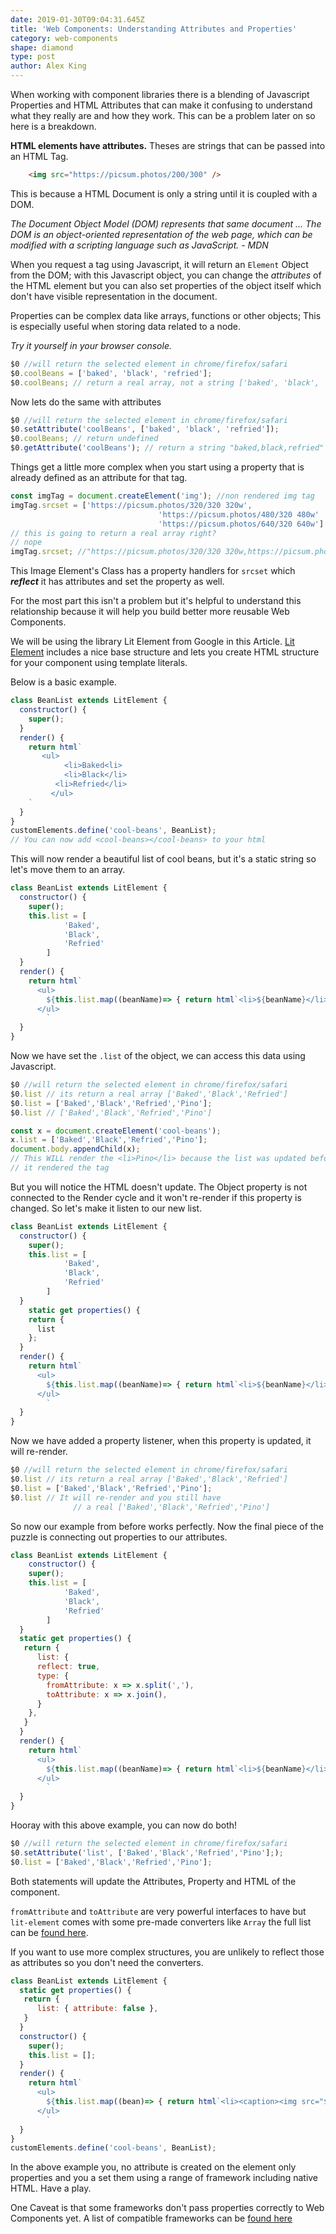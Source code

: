 ```yaml
---
date: 2019-01-30T09:04:31.645Z
title: 'Web Components: Understanding Attributes and Properties'
category: web-components
shape: diamond
type: post
author: Alex King
---
```


When working with component libraries there is a blending of Javascript Properties and HTML Attributes that can make it confusing to understand what they really are and how they work. This can be a problem later on so here is a breakdown.

**HTML elements have attributes.** Theses are strings that can be passed into an HTML Tag.
```html
    <img src="https://picsum.photos/200/300" />
```
This is because a HTML Document is only a string until it is coupled with a DOM.

*The Document Object Model (DOM) represents that same document ... The DOM is an object-oriented representation of the web page, which can be modified with a scripting language such as JavaScript. - MDN*

When you request a tag using Javascript, it will return an `Element` Object from the DOM; with this Javascript object, you can change the *attributes* of the HTML element but you can also set properties of the object itself which don't have visible representation in the document.

Properties can be complex data like arrays, functions or other objects; This is especially useful when storing data related to a node.

*Try it yourself in your browser console.*

```js
$0 //will return the selected element in chrome/firefox/safari
$0.coolBeans = ['baked', 'black', 'refried'];
$0.coolBeans; // return a real array, not a string ['baked', 'black', 'refried']
```

Now lets do the same with attributes

```js
$0 //will return the selected element in chrome/firefox/safari
$0.setAttribute('coolBeans', ['baked', 'black', 'refried']);
$0.coolBeans; // return undefined
$0.getAttribute('coolBeans'); // return a string "baked,black,refried"
```

Things get a little more complex when you start using a property that is already defined as an attribute for that tag.

```js
const imgTag = document.createElement('img'); //non rendered img tag
imgTag.srcset = ['https://picsum.photos/320/320 320w',
								 'https://picsum.photos/480/320 480w'
								 'https://picsum.photos/640/320 640w']
// this is going to return a real array right?
// nope
imgTag.srcset; //"https://picsum.photos/320/320 320w,https://picsum.photos/480/320 480w,https://picsum.photos/640/320 640w"
```

This Image Element's Class has a property handlers for `srcset` which ***reflect*** it has attributes and set the property as well.

For the most part this isn't a problem but it's helpful to understand this relationship because it will help you build better more reusable Web Components.

We will be using the library Lit Element from Google in this Article. [Lit Element](https://lit-element.polymer-project.org) includes a nice base structure and lets you create HTML structure for your component using template literals.

Below is a basic example.

```js
class BeanList extends LitElement {
  constructor() {
    super();
  }
  render() {
    return html`
	   <ul>
			<li>Baked<li>
			<li>Black</li>
		  <li>Refried</li>
		 </ul>
    `
  }
}
customElements.define('cool-beans', BeanList);
// You can now add <cool-beans></cool-beans> to your html
```

This will now render a beautiful list of cool beans, but it's a static string so let's move them to an array.

```js
class BeanList extends LitElement {
  constructor() {
    super();
    this.list = [
			'Baked',
			'Black',
			'Refried'
		]
  }
  render() {
    return html`
      <ul>
        ${this.list.map((beanName)=> { return html`<li>${beanName}</li>`})}
      </ul>
		`
  }
}
```

Now we have set the `.list`  of the object, we can access this data using Javascript.

```js
$0 //will return the selected element in chrome/firefox/safari
$0.list // its return a real array ['Baked','Black','Refried']
$0.list = ['Baked','Black','Refried','Pino'];
$0.list // ['Baked','Black','Refried','Pino']

const x = document.createElement('cool-beans');
x.list = ['Baked','Black','Refried','Pino'];
document.body.appendChild(x);
// This WILL render the <li>Pino</li> because the list was updated before
// it rendered the tag
```

But you will notice the HTML doesn't update. The Object property is not connected to the Render cycle and it won't re-render if this property is changed. So let's make it listen to our new list.

```js
class BeanList extends LitElement {
  constructor() {
    super();
    this.list = [
			'Baked',
			'Black',
			'Refried'
		]
  }
	static get properties() {
    return {
      list
    };
  }
  render() {
    return html`
      <ul>
        ${this.list.map((beanName)=> { return html`<li>${beanName}</li>`})}
      </ul>
		`
  }
}
```

Now we have added a property listener, when this property is updated, it will re-render.

```js
$0 //will return the selected element in chrome/firefox/safari
$0.list // its return a real array ['Baked','Black','Refried']
$0.list = ['Baked','Black','Refried','Pino'];
$0.list // It will re-render and you still have
			  // a real ['Baked','Black','Refried','Pino']
```

So now our example from before works perfectly.  Now the final piece of the puzzle is connecting out properties to our attributes.

```js
class BeanList extends LitElement {
	constructor() {
    super();
    this.list = [
			'Baked',
			'Black',
			'Refried'
		]
  }
  static get properties() {
   return {
      list: {
      reflect: true,
      type: {
        fromAttribute: x => x.split(','),
        toAttribute: x => x.join(),
      }
    },
   }
  }
  render() {
    return html`
      <ul>
        ${this.list.map((beanName)=> { return html`<li>${beanName}</li>`})}
      </ul>
		`
  }
}
```

Hooray with this above example, you can now do both!

```js
$0 //will return the selected element in chrome/firefox/safari
$0.setAttribute('list', ['Baked','Black','Refried','Pino'];);
$0.list = ['Baked','Black','Refried','Pino'];
```

Both statements will update the Attributes, Property and HTML of the component.

`fromAttribute`  and `toAttribute` are very powerful interfaces to have but `lit-element` comes with some pre-made converters like `Array` the full list can be [found here](https://lit-element.polymer-project.org/guide/properties#conversion-type).

If you want to use more complex structures, you are unlikely to reflect those as attributes so you don't need the converters.

```js
class BeanList extends LitElement {
  static get properties() {
   return {
      list: { attribute: false },
   }
  }
  constructor() {
    super();
    this.list = [];
  }
  render() {
    return html`
      <ul>
        ${this.list.map((bean)=> { return html`<li><caption><img src="${bean.img}" />${bean.name}</caption></li>`})}
      </ul>
		`
  }
}
customElements.define('cool-beans', BeanList);
```

In the above example you, no attribute is created on the element only properties and you a set them using a range of framework including native HTML. Have a play.
<!-- <iframe width="100%" height="600" src="https://glitch.com/embed/#!/embed/article-example-attributes?path=src/index.ts&previewSize=33" frameborder="0" allowfullscreen></iframe> -->

One Caveat is that some frameworks don't pass properties correctly to Web Components yet. A  list of compatible frameworks can be [found here](https://custom-elements-everywhere.com/)